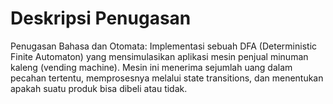 # Deskripsi Penugasan
Penugasan Bahasa dan Otomata: Implementasi sebuah DFA (Deterministic Finite Automaton) yang mensimulasikan aplikasi mesin penjual minuman kaleng (vending machine). Mesin ini menerima sejumlah uang dalam pecahan tertentu, memprosesnya melalui state transitions, dan menentukan apakah suatu produk bisa dibeli atau tidak.

